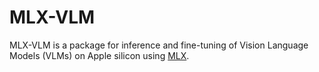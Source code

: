 # MLX-VLM

MLX-VLM is a package for inference and fine-tuning of Vision Language Models (VLMs) on Apple silicon using [MLX](https://github.com/ml-explore/mlx).

